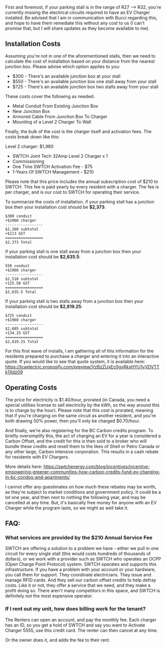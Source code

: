 First and foremost, if your parking stall is in the range of R27 --> R32, you're currently missing the electrical circuits required to have an EV Charger installed.  Be advised that I am in communication with Bucci regarding this, and hope to have them remediate this without any cost to us (I can't promise that, but I will share updates as they become available to me).

## Installation Costs

Assuming you're not in one of the aforementioned stalls, then we need to calculate the cost of installation based on your distance from the nearest junction box.  Please advise which option applies to you:

* $300 - There's an available junction box at your stall
* $550 - There's an available junction box one stall away from your stall
* $725 - There's an available junction box two stalls away from your stall

These costs cover the following as needed:
* Metal Conduit From Existing Junction Box
* New Junction Box
* Armored Cable From Junction Box To Charger
* Mounting of a Level 2 Charger To Wall


Finally, the bulk of the cost is the charger itself and activation fees.  The costs break down like this:

Level 2 charger: $1,960

* SWTCH Joint Tech 32Amp Level 2 Charger x 1
* Commissioning
* One Time SWTCH Activation Fee - $75
* 1-Years Of SWTCH Management - $210

Please note that this price includes the annual subscription cost of $210 to SWTCH.  This fee is paid yearly by every resident with a charger.  The fee is per charger, and is our cost to SWTCH for operating their service.

To summarize the costs of installation, if your parking stall has a junction box then your installation cost should be **$2,373**:

```
$300 conduit
+$1960 charger
-----------------
$2,260 subtotal
+$113 GST
=================
$2,373 Total
```


if your parking stall is one stall away from a junction box then your installation cost should be **$2,635.5**:

```
550 conduit
+$1960 charger
-----------------
$2,510 subtotal
+125.50 GST
=================
$2,635.5 Total
```

If your parking stall is two stalls away from a junction box then your installation cost should be **$2,819.25**:

```
$725 conduit
+$1960 charger
-----------------
$2,685 subtotal
+134.25 GST
=================
$2,819.25 Total
```

For this first wave of installs, I am gathering all of this information for the residents prepared to purchase a charger and entering it into an interactive quote.  If you would like to see that quote system, it is available here: https://tcaelectric.proposify.com/preview/VzBzZUxEc0gvRkxHYU1yVDVTTk1Xdz09


## Operating Costs

The price for electricity is $1.40/hour, prorated (in Canada, you need a special utilities license to sell electricity by the kWh, so the way around this is to charge by the hour).  Please note that this cost is prorated, meaning that if you're charging on the same circuit as another resident, and you're both drawing 50% power, then you'll only be charged $0.70/hour.


And finally, we're also registering for the BC Carbon credits program.  To briefly oversimplify this, the act of charging an EV for a year is considered a Carbon Offset, and the credit for this is then sold to a broker who will bundle these credits and resell them to the likes of Shell or Petro Canada or any other large, Carbon intensive corporation.  This results in a cash rebate for residents with EV Chargers.

More details here: https://swtchenergy.com/blog/incentives/incentive-empowering-greener-communities-how-carbon-credits-fund-ev-charging-in-bc-condos-and-apartments/

I cannot offer any guestimates on how much these rebates may be worth, as they're subject to market conditions and government policy.  It could be a lot one year, and then next to nothing the following year, and may be cancelled at any time.  But, it's basically free money for anyone with an EV Charger while the program lasts, so we might as well take it.


## FAQ:

### What services are provided by the $210 Annual Service Fee

SWTCH are offering a solution to a problem we have - either we pull in one circuit for every single stall (this would costs hundreds of thousands of dollars), or we work with a provider such as SWTCH who operates an OCPP (Open Charge Point Protocol) system.  SWTCH operates and supports this infrastructure.  If you have a problem with your account or your hardware, you call them for support.  They coordinate electricians.  They issue and manage RFID cards.  And they sell our carbon offset credits to help defray costs.  Like it or not, they offer a service that we need, and they make a profit doing so.  There aren't many competitors in this space, and SWTCH is definitely not the most expensive operator.

### If I rent out my unit, how does billing work for the tenant?

The Renters can open an account, and pay the monthly fee.  Each charger has an ID, so you get a hold of SWTCH and say you want to Activate Charger 5555, use this credit card.  The renter can then cancel at any time.

Or the owner does it, and adds the fee to their rent.
